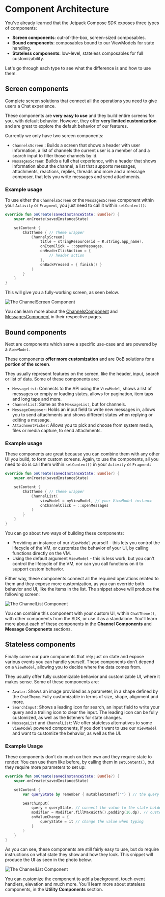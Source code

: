# Component Architecture

You've already learned that the Jetpack Compose SDK exposes three types of components:

* **Screen components**: out-of-the-box, screen-sized composables. 
* **Bound components**: composables bound to our ViewModels for state handling. 
* **Stateless components**: low-level, stateless composables for full customizability.

Let's go through each type to see what the difference is and how to use them.

## Screen components

Complete screen solutions that connect all the operations you need to give users a Chat experience.

These components are **very easy to use** and they build entire screens for you, with default behavior. However, they offer **very limited customization** and are great to explore the default behavior of our features.

Currently we only have two screen components:

* `ChannelsScreen` : Builds a screen that shows a header with user information, a list of channels the current user is a member of and a search input to filter those channels by id.
* `MessagesScreen`: Builds a full chat experience, with a header that shows information about the channel, a list that supports messages, attachments, reactions, replies, threads and more and a message composer, that lets you write messages and send attachments. 

### Example usage

To use either the `ChannelsScreen` or the `MessagesScreen` component within your `Activity` or `Fragment`, you just need to call it within `setContent()`:

```kotlin
override fun onCreate(savedInstanceState: Bundle?) {
    super.onCreate(savedInstanceState)

    setContent {
        ChatTheme { // Theme wrapper
            ChannelsScreen(
                title = stringResource(id = R.string.app_name),
                onItemClick = ::openMessages,
                onHeaderClickAction = {
                    // header action
                },
                onBackPressed = { finish() }
            )
        }
    }
}
```

This will give you a fully-working screen, as seen below.

![The ChannelScreen Component](../assets/channel_screen_component.png)

You can learn more about the [ChannelsComponent](./channel-components/channels-screen) and [MessagesComponent](./message-components/messages-screen) in their respective pages. 

## Bound components

Next are components which serve a specific use-case and are powered by a `ViewModel`.

These components **offer more customization** and are OoB solutions for a **portion of the screen**.

They usually represent features on the screen, like the header, input, search or list of data. Some of these components are:

* `MessageList`: Connects to the API using the `ViewModel`, shows a list of messages or empty or loading states, allows for pagination, item taps and long taps and more.
* `ChannelList`: Same as the `MessageList`, but for channels.
* `MessageComposer`: Holds an input field to write new messages in, allows you to send attachments and shows different states when replying or editing a message.
* `AttachmentPicker`: Allows you to pick and choose from system media, files or media capture, to send attachments.

### Example usage

These components are great because you can combine them with any other UI you build, to form custom screens. Again, to use the components, all you need to do is call them within `setContent()` in your `Activity` or `Fragment`:

```kotlin
override fun onCreate(savedInstanceState: Bundle?) {
    super.onCreate(savedInstanceState)

    setContent {
        ChatTheme { // theme wrapper
            ChannelList(
                viewModel = myViewModel, // your ViewModel instance
                onChannelClick = ::openMessages 
            )
        }
    }
}
```

You can go about two ways of building these components:

* Providing an instance of our `ViewModel` yourself - this lets you control the lifecycle of the VM, or customize the behavior of your UI, by calling functions directly on the VM.
* Using the default argument `ViewModel` - this is less work, but you can't control the lifecycle of the VM, nor can you call functions on it to support custom behavior. 

Either way, these components connect all the required operations related to them and they expose more customization, as you can override both behavior and UI, like the items in the list. The snippet above will produce the following screen:

![The ChannelList Component](../assets/channel_list_component.png)

You can combine this component with your custom UI, within `ChatTheme()`, with other components from the SDK, or use it as a standalone. You'll learn more about each of these components in the **Channel Components** and **Message Components** sections.

## Stateless components

Finally come our pure components that rely just on state and expose various events you can handle yourself. These components don't depend on a `ViewModel`, allowing you to decide where the data comes from. 

They usually offer fully customizable behavior and customizable UI, where it makes sense. Some of these components are:

* `Avatar`: Shows an image provided as a parameter, in a shape defined by the `ChatTheme`. Fully customizable in terms of size, shape, alignment and more.
* `SearchInput`: Shows a leading icon for search, an input field to write your query and a trailing icon to clear the input. The leading icon can be fully customized, as well as the listeners for state changes.
* `MessageList` and `ChannelList`: We offer stateless alternatives to some `ViewModel` powered components, if you don't want to use our `ViewModel` and want to customize the behavior, as well as the UI. 

### Example Usage

These components don't do much on their own and they require state to render. You can use them like before, by calling them in `setContent()`, but they require more parameters to set up:

```kotlin
override fun onCreate(savedInstanceState: Bundle?) {
    super.onCreate(savedInstanceState)

    setContent {
        var queryState by remember { mutableStateOf("") } // the query state

        SearchInput(
            query = queryState, // connect the value to the state holder
            modifier = Modifier.fillMaxWidth().padding(16.dp), // customize the looks
            onValueChange = {
                queryState = it // change the value when typing
            }
        )
    }
}
```

As you can see, these components are still fairly easy to use, but do require instructions on what state they show and how they look. This snippet will produce the UI as seen in the photo below.

![The ChannelList Component](../assets/search_input_component.png)

You can customize the component to add a background, touch event handlers, elevation and much more. You'll learn more about stateless components, in the **Utility Components** section.
